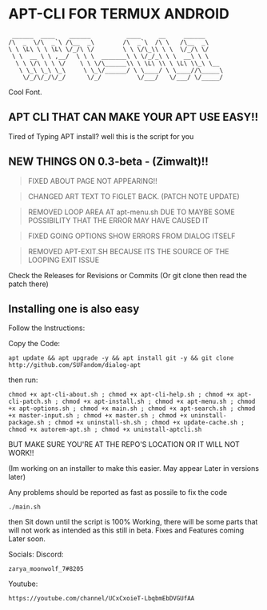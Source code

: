 # APT-CLI FOR TERMUX ANDROID

```
 ______  ____    ______          ____     __     ______     
/\  _  \/\  _`\ /\__  _\        /\  _`\  /\ \   /\__  _\    
\ \ \L\ \ \ \L\ \/_/\ \/        \ \ \/\_\\ \ \  \/_/\ \/    
 \ \  __ \ \ ,__/  \ \ \  _______\ \ \/_/_\ \ \  __\ \ \    
  \ \ \/\ \ \ \/    \ \ \/\______\\ \ \L\ \\ \ \L\ \\_\ \__ 
   \ \_\ \_\ \_\     \ \_\/______/ \ \____/ \ \____//\_____\
    \/_/\/_/\/_/      \/_/          \/___/   \/___/ \/_____/
```

Cool Font.


## APT CLI THAT CAN MAKE YOUR APT USE EASY!!
Tired of Typing APT install? well this is the script for you

## NEW THINGS ON 0.3-beta - (Zimwalt)!!

> FIXED ABOUT PAGE NOT APPEARING!!

> CHANGED ART TEXT TO FIGLET BACK. (PATCH NOTE UPDATE)

> REMOVED LOOP AREA AT apt-menu.sh DUE TO MAYBE SOME 
POSSIBILITY THAT THE ERROR MAY HAVE CAUSED IT 

> FIXED GOING OPTIONS SHOW ERRORS FROM DIALOG ITSELF

> REMOVED APT-EXIT.SH BECAUSE ITS THE SOURCE OF THE 
LOOPING EXIT ISSUE

Check the Releases for Revisions or Commits (Or git clone then read the patch there)


## Installing one is also easy

Follow the Instructions:

Copy the Code:

```
apt update && apt upgrade -y && apt install git -y && git clone http://github.com/SUFandom/dialog-apt
```

then run:

```
chmod +x apt-cli-about.sh ; chmod +x apt-cli-help.sh ; chmod +x apt-cli-patch.sh ; chmod +x apt-install.sh ; chmod +x apt-menu.sh ; chmod +x apt-options.sh ; chmod +x main.sh ; chmod +x apt-search.sh ; chmod +x master-input.sh ; chmod +x master.sh ; chmod +x uninstall-package.sh ; chmod +x uninstall-sh.sh ; chmod +x update-cache.sh ; chmod +x autorem-apt.sh ; chmod +x uninstall-aptcli.sh
```

BUT MAKE SURE YOU'RE AT THE REPO'S LOCATION OR IT WILL NOT WORK!!

(Im working on an installer to make this easier. May appear Later in versions later)


Any problems should be reported as fast as possile to fix the code



```
./main.sh 
```

then Sit down until the script is 100% Working, there will be some parts that will not work as intended as this still in beta. Fixes and Features coming Later soon.


Socials:
Discord:
```
zarya_moonwolf_7#8205
```
Youtube: 
```
https://youtube.com/channel/UCxCxoieT-LbqbmEbDVGUfAA
```